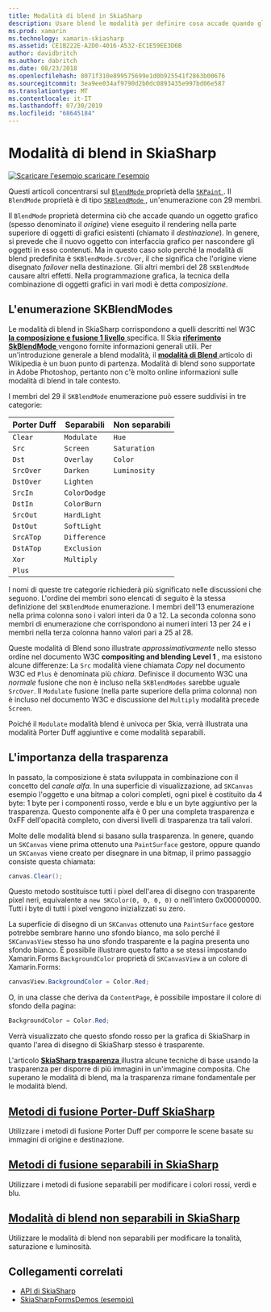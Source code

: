 ```yaml
---
title: Modalità di blend in SkiaSharp
description: Usare blend le modalità per definire cosa accade quando gli oggetti grafici sono impilati uno da altro.
ms.prod: xamarin
ms.technology: xamarin-skiasharp
ms.assetid: CE1B222E-A2D0-4016-A532-EC1E59EE3D6B
author: davidbritch
ms.author: dabritch
ms.date: 08/23/2018
ms.openlocfilehash: 8071f310e899575699e1d0b925541f2863b00676
ms.sourcegitcommit: 3ea9ee034af9790d2b0dc0893435e997bd06e587
ms.translationtype: MT
ms.contentlocale: it-IT
ms.lasthandoff: 07/30/2019
ms.locfileid: "68645184"
---
```

# <a name="skiasharp-blend-modes"></a>Modalità di blend in SkiaSharp

[![Scaricare l'esempio](~/media/shared/download.png) scaricare l'esempio](https://docs.microsoft.com/samples/xamarin/xamarin-forms-samples/skiasharpforms-demos)

Questi articoli concentrarsi sul [ `BlendMode` ](xref:SkiaSharp.SKPaint.BlendMode) proprietà della [ `SKPaint` ](xref:SkiaSharp.SKPaint). Il `BlendMode` proprietà è di tipo [ `SKBlendMode` ](xref:SkiaSharp.SKBlendMode), un'enumerazione con 29 membri.

Il `BlendMode` proprietà determina ciò che accade quando un oggetto grafico (spesso denominato il _origine_) viene eseguito il rendering nella parte superiore di oggetti di grafici esistenti (chiamato il _destinazione_). In genere, si prevede che il nuovo oggetto con interfaccia grafico per nascondere gli oggetti in esso contenuti. Ma in questo caso solo perché la modalità di blend predefinita è `SKBlendMode.SrcOver`, il che significa che l'origine viene disegnato _failover_ nella destinazione. Gli altri membri del 28 `SKBlendMode` causare altri effetti. Nella programmazione grafica, la tecnica della combinazione di oggetti grafici in vari modi è detta _composizione_.

## <a name="the-skblendmodes-enumeration"></a>L'enumerazione SKBlendModes

Le modalità di blend in SkiaSharp corrispondono a quelli descritti nel W3C [ **la composizione e fusione 1 livello** ](https://www.w3.org/TR/compositing-1/) specifica. Il Skia [ **riferimento SkBlendMode** ](https://skia.org/user/api/SkBlendMode_Reference) vengono fornite informazioni generali utili. Per un'introduzione generale a blend modalità, il [ **modalità di Blend** ](https://en.wikipedia.org/wiki/Blend_modes) articolo di Wikipedia è un buon punto di partenza. Modalità di blend sono supportate in Adobe Photoshop, pertanto non c'è molto online informazioni sulle modalità di blend in tale contesto.

I membri del 29 il `SKBlendMode` enumerazione può essere suddivisi in tre categorie:

| Porter Duff | Separabili    | Non separabili |
| ----------- | ------------ | ------------- |
| `Clear`     | `Modulate`   | `Hue`         |
| `Src`       | `Screen`     | `Saturation`  |
| `Dst`       | `Overlay`    | `Color`       |
| `SrcOver`   | `Darken`     | `Luminosity`  |
| `DstOver`   | `Lighten`    |               |
| `SrcIn`     | `ColorDodge` |               |
| `DstIn`     | `ColorBurn`  |               |
| `SrcOut`    | `HardLight`  |               |
| `DstOut`    | `SoftLight`  |               |
| `SrcATop`   | `Difference` |               |
| `DstATop`   | `Exclusion`  |               |
| `Xor`       | `Multiply`   |               |
| `Plus`      |              |               |

I nomi di queste tre categorie richiederà più significato nelle discussioni che seguono. L'ordine dei membri sono elencati di seguito è la stessa definizione del `SKBlendMode` enumerazione. I membri dell'13 enumerazione nella prima colonna sono i valori interi da 0 a 12. La seconda colonna sono membri di enumerazione che corrispondono ai numeri interi 13 per 24 e i membri nella terza colonna hanno valori pari a 25 al 28.

Queste modalità di Blend sono illustrate _approssimativamente_ nello stesso ordine nel documento W3C **compositing and blending Level 1** , ma esistono alcune differenze: La `Src` modalità viene chiamata _Copy_ nel documento W3C ed `Plus` è denominata più _chiara_. Definisce il documento W3C una _normale_ fusione che non è incluso nella `SKBlendModes` sarebbe uguale `SrcOver`. Il `Modulate` fusione (nella parte superiore della prima colonna) non è incluso nel documento W3C e discussione del `Multiply` modalità precede `Screen`.

Poiché il `Modulate` modalità blend è univoca per Skia, verrà illustrata una modalità Porter Duff aggiuntive e come modalità separabili.

## <a name="the-importance-of-transparency"></a>L'importanza della trasparenza

In passato, la composizione è stata sviluppata in combinazione con il concetto del _canale alfa_. In una superficie di visualizzazione, ad `SKCanvas` esempio l'oggetto e una bitmap a colori completi, ogni pixel è costituito da 4 byte: 1 byte per i componenti rosso, verde e blu e un byte aggiuntivo per la trasparenza. Questo componente alfa è 0 per una completa trasparenza e 0xFF dell'opacità completo, con diversi livelli di trasparenza tra tali valori.

Molte delle modalità blend si basano sulla trasparenza. In genere, quando un `SKCanvas` viene prima ottenuto una `PaintSurface` gestore, oppure quando un `SKCanvas` viene creato per disegnare in una bitmap, il primo passaggio consiste questa chiamata:

```csharp
canvas.Clear();
```

Questo metodo sostituisce tutti i pixel dell'area di disegno con trasparente pixel neri, equivalente a `new SKColor(0, 0, 0, 0)` o nell'intero 0x00000000. Tutti i byte di tutti i pixel vengono inizializzati su zero.

La superficie di disegno di un `SKCanvas` ottenuto una `PaintSurface` gestore potrebbe sembrare hanno uno sfondo bianco, ma solo perché il `SKCanvasView` stesso ha uno sfondo trasparente e la pagina presenta uno sfondo bianco. È possibile illustrare questo fatto a se stessi impostando Xamarin.Forms `BackgroundColor` proprietà di `SKCanvasView` a un colore di Xamarin.Forms:

```csharp
canvasView.BackgroundColor = Color.Red;
```

O, in una classe che deriva da `ContentPage`, è possibile impostare il colore di sfondo della pagina:

```csharp
BackgroundColor = Color.Red;
```

Verrà visualizzato che questo sfondo rosso per la grafica di SkiaSharp in quanto l'area di disegno di SkiaSharp stesso è trasparente.

L'articolo [ **SkiaSharp trasparenza** ](../../basics/transparency.md) illustra alcune tecniche di base usando la trasparenza per disporre di più immagini in un'immagine composita. Che superano le modalità di blend, ma la trasparenza rimane fondamentale per le modalità blend. 

## <a name="skiasharp-porter-duff-blend-modesporter-duffmd"></a>[Metodi di fusione Porter-Duff SkiaSharp](porter-duff.md)

Utilizzare i metodi di fusione Porter Duff per comporre le scene basate su immagini di origine e destinazione.

## <a name="skiasharp-separable-blend-modesseparablemd"></a>[Metodi di fusione separabili in SkiaSharp](separable.md)

Utilizzare i metodi di fusione separabili per modificare i colori rossi, verdi e blu.

## <a name="skiasharp-non-separable-blend-modesnon-separablemd"></a>[Modalità di blend non separabili in SkiaSharp](non-separable.md)

Utilizzare le modalità di blend non separabili per modificare la tonalità, saturazione e luminosità.

## <a name="related-links"></a>Collegamenti correlati

- [API di SkiaSharp](https://docs.microsoft.com/dotnet/api/skiasharp)
- [SkiaSharpFormsDemos (esempio)](https://docs.microsoft.com/samples/xamarin/xamarin-forms-samples/skiasharpforms-demos)

